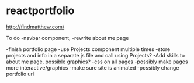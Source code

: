 # reactportfolio
http://findmatthew.com/

To do
-navbar component, 
    <!-- -add navbar to all pages -->
    <!-- -add heading to all pages -->
-rewrite about me page
<!-- -finish contact page -->
-finish portfolio page
    -use Projects component multiple times
        -store projects and info in a separate js file and call using Projects?
-Add skills to about me page, possible graphics?
-css on all pages
    -possibly make pages more interactive/graphics
        -make sure site is animated
-possibly change portfolio url